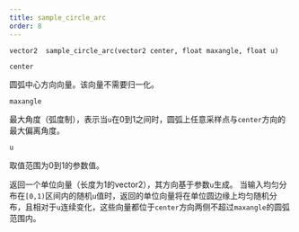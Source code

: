 ```yaml
---
title: sample_circle_arc
order: 8
---
```

`vector2  sample_circle_arc(vector2 center, float maxangle, float u)`

`center`

圆弧中心方向向量。该向量不需要归一化。

`maxangle`

最大角度（弧度制），表示当`u`在0到1之间时，圆弧上任意采样点与`center`方向的最大偏离角度。

`u`

取值范围为0到1的参数值。

返回一个单位向量（长度为1的vector2），其方向基于参数`u`生成。
当输入均匀分布在`[0,1)`区间内的随机`u`值时，返回的单位向量将在单位圆边缘上均匀随机分布，且相对于`u`连续变化，这些向量都位于`center`方向两侧不超过`maxangle`的圆弧范围内。